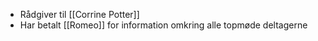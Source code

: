 - Rådgiver til [[Corrine Potter]]
- Har betalt [[Romeo]] for information omkring alle topmøde deltagerne

